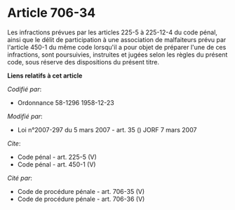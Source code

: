 # Article 706-34

Les infractions prévues par les articles 225-5 à 225-12-4 du code pénal, ainsi que le délit de participation à une
association de malfaiteurs prévu par l'article 450-1 du même code lorsqu'il a pour objet de préparer l'une de ces
infractions, sont poursuivies, instruites et jugées selon les règles du présent code, sous réserve des dispositions du
présent titre.

**Liens relatifs à cet article**

_Codifié par_:

  - Ordonnance 58-1296 1958-12-23

_Modifié par_:

  - Loi n°2007-297 du 5 mars 2007 - art. 35 () JORF 7 mars 2007

_Cite_:

  - Code pénal - art. 225-5 (V)
  - Code pénal - art. 450-1 (V)

_Cité par_:

  - Code de procédure pénale - art. 706-35 (V)
  - Code de procédure pénale - art. 706-36 (V)
